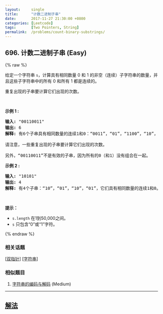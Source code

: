 ```yaml
---
layout:     single
title:      "计数二进制子串"
date:       2017-11-27 21:30:00 +0800
categories: [Leetcode]
tags:       [Two Pointers, String]
permalink:  /problems/count-binary-substrings/
---
```


## 696. 计数二进制子串 (Easy)

{% raw %}

<p>给定一个字符串 <code>s</code>，计算具有相同数量 0 和 1 的非空（连续）子字符串的数量，并且这些子字符串中的所有 0 和所有 1 都是连续的。</p>

<p>重复出现的子串要计算它们出现的次数。</p>

<p> </p>

<p><strong>示例 1 :</strong></p>

<pre>
<strong>输入:</strong> "00110011"
<strong>输出:</strong> 6
<strong>解释:</strong> 有6个子串具有相同数量的连续1和0：“0011”，“01”，“1100”，“10”，“0011” 和 “01”。

请注意，一些重复出现的子串要计算它们出现的次数。

另外，“00110011”不是有效的子串，因为所有的0（和1）没有组合在一起。
</pre>

<p><strong>示例 2 :</strong></p>

<pre>
<strong>输入:</strong> "10101"
<strong>输出:</strong> 4
<strong>解释:</strong> 有4个子串：“10”，“01”，“10”，“01”，它们具有相同数量的连续1和0。
</pre>

<p> </p>

<p><strong>提示：</strong></p>

<ul>
	<li><code>s.length</code> 在1到50,000之间。</li>
	<li><code>s</code> 只包含“0”或“1”字符。</li>
</ul>

{% endraw %}

### 相关话题
  [[双指针](https://github.com/openset/leetcode/tree/master/tag/two-pointers/README.md)]
  [[字符串](https://github.com/openset/leetcode/tree/master/tag/string/README.md)]

### 相似题目
  1. [字符串的编码与解码](/problems/encode-and-decode-strings) (Medium)

---

## [解法](https://github.com/openset/leetcode/tree/master/problems/count-binary-substrings)
